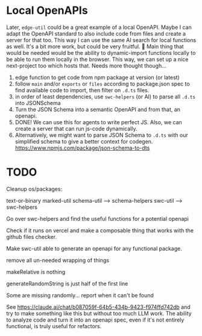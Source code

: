# Local OpenAPIs

Later, `edge-util` could be a great example of a local OpenAPI. Maybe I can adapt the OpenAPI standard to also include code from files and create a server for that too. This way I can use the same AI search for local functions as well. It's a bit more work, but could be very fruitful. 🚀 Main thing that would be needed would be the ability to dynamic-import functions locally to be able to run them locally in the browser. This way, we can set up a nice next-project too which hosts that. Needs more thought though...

1. edge function to get code from npm package at version (or latest)
2. follow `main` and/or `exports` or `files` according to package.json spec to find available code to import, then filter on `.d.ts` files.
3. in order of least dependencies, use `swc-helpers` (or AI) to parse all `.d.ts` into JSONSchema
4. Turn the JSON Schema into a semantic OpenAPI and from that, an openapi.
5. DONE! We can use this for agents to write perfect JS. Also, we can create a server that can run js-code dynamically.
6. Alternatively, we might want to parse JSON Schema to `.d.ts` with our simplified schema to give a better context for codegen. https://www.npmjs.com/package/json-schema-to-dts

# TODO

Cleanup os/packages:

text-or-binary
marked-util
schema-util --> schema-helpers
swc-util --> swc-helpers

Go over swc-helpers and find the useful functions for a potential openapi

Check if it runs on vercel and make a composable thing that works with the github files checker.

Make swc-util able to generate an openapi for any functional package.

remove all un-needed wrapping of things

makeRelative is nothing

generateRandomString is just half of the first line

Some are missing randomly... report when it can't be found

See https://claude.ai/chat/b087059f-64b5-434b-9423-f974ffd742db and try to make something like this but without too much LLM work. The ability to analyze code and turn it into an openapi spec, even if it's not entirely functional, is truly useful for refactors.

